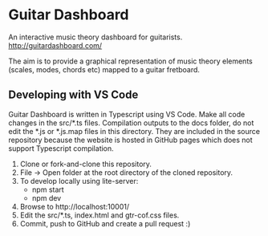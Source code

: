 # Guitar Dashboard
An interactive music theory dashboard for guitarists. http://guitardashboard.com/

The aim is to provide a graphical representation of music theory elements (scales, modes, chords etc) mapped to a guitar fretboard.

## Developing with VS Code

Guitar Dashboard is written in Typescript using VS Code. Make all code changes in the src/*.ts files. Compilation outputs to the docs folder, do not edit the *.js or *.js.map files in this directory. They are included in the source repository because the website is hosted in GitHub pages which does not support Typescript compilation.

1. Clone or fork-and-clone this repository.
2. File -> Open folder at the root directory of the cloned repository.
4. To develop locally using lite-server:
    - npm start
    - npm dev
5. Browse to http://localhost:10001/
6. Edit the src/*.ts, index.html and gtr-cof.css files.
8. Commit, push to GitHub and create a pull request :)
